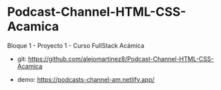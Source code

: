 # Podcast-Channel-HTML-CSS-Acamica

Bloque 1 - Proyecto 1 - Curso FullStack Acámica

* git: https://github.com/alejomartinez8/Podcast-Channel-HTML-CSS-Acamica

* demo: https://podcasts-channel-am.netlify.app/
